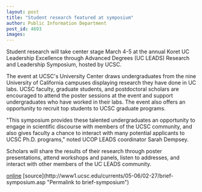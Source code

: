 ```yaml
---
layout: post
title: "Student research featured at symposium"
author: Public Information Department
post_id: 4693
images:
---
```


<a name="content" id="content"></a>
<p>
  Student research will take center stage March 4-5 at the annual Koret UC Leadership Excellence through Advanced Degrees (UC LEADS) Research and Leadership Symposium, hosted by UCSC.
</p>
<p>
  The event at UCSC's University Center draws undergraduates from the nine University of California campuses displaying research they have done in UC labs. UCSC faculty, graduate students, and postdoctoral scholars are encouraged to attend the poster sessions at the event and support undergraduates who have worked in their labs. The event also offers an opportunity to recruit top students to UCSC graduate programs.
</p>
<p>
  "This symposium provides these talented undergraduates an opportunity to engage in scientific discourse with members of the UCSC community, and also gives faculty a chance to interact with many potential applicants to UCSC Ph.D. programs," noted UCOP LEADS coordinator Sarah Dempsey.
</p>
<p>
  Scholars will share the results of their research through poster presentations, attend workshops and panels, listen to addresses, and interact with other members of the UC LEADS community.
</p><a href="http://www.ucop.edu/ucleads/">online</a>
[source](http://www1.ucsc.edu/currents/05-06/02-27/brief-symposium.asp "Permalink to brief-symposium")

